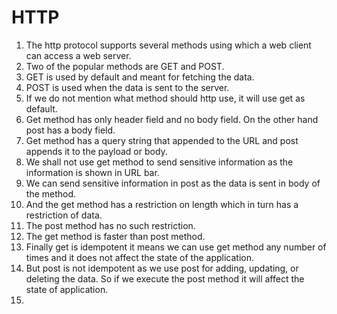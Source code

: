 # HTTP

1. The http protocol supports several methods using which a web client can access a web server.
2. Two of the popular methods are GET and POST.
3. GET is used by default and meant for fetching the data.
4. POST is used when the data is sent to the server.
5. If we do not mention what method should http use, it will use get as default.
6. Get method has only header field and no body field. On the other hand post has a body field.
7. Get method has a query string that appended to the URL and post appends it to the payload or body.
8. We shall not use get method to send sensitive information as the information is shown in URL bar.
9. We can send sensitive information in post as the data is sent in body of the method.
10. And the get method has a restriction on length which in turn has a restriction of data.
11. The post method has no such restriction.
12. The get method is faster than post method.
13. Finally get is idempotent it means we can use get method any number of times and it does not affect the state of the application.
14. But post is not idempotent as we use post for adding, updating, or deleting the data. So if we execute the post method it will affect the state of application.
15. 